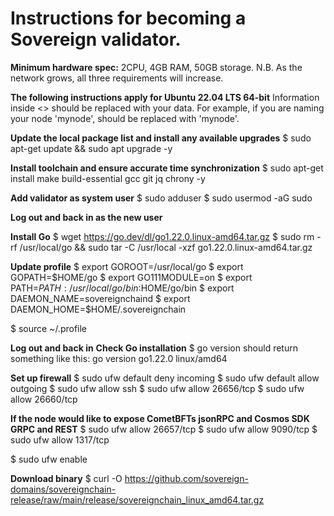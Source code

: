 # Instructions for becoming a Sovereign validator.

**Minimum hardware spec:**
2CPU, 4GB RAM, 50GB storage. N.B. As the network grows, all three requirements will increase.

**The following instructions apply for Ubuntu 22.04 LTS 64-bit**
Information inside <> should be replaced with your data. For example, if you are naming your node 'mynode', <moniker> should be replaced with 'mynode'.

**Update the local package list and install any available upgrades**
$ sudo apt-get update && sudo apt upgrade -y

**Install toolchain and ensure accurate time synchronization**
$ sudo apt-get install make build-essential gcc git jq chrony -y

**Add validator as system user**
$ sudo adduser <moniker>
$ sudo usermod -aG sudo <moniker>

**Log out and back in as the new user**

**Install Go**
$ wget https://go.dev/dl/go1.22.0.linux-amd64.tar.gz
$ sudo rm -rf /usr/local/go && sudo tar -C /usr/local -xzf go1.22.0.linux-amd64.tar.gz

**Update profile**
$ export GOROOT=/usr/local/go
$ export GOPATH=$HOME/go
$ export GO111MODULE=on
$ export PATH=$PATH:/usr/local/go/bin:$HOME/go/bin
$ export DAEMON_NAME=sovereignchaind
$ export DAEMON_HOME=$HOME/.sovereignchain

$ source ~/.profile 

**Log out and back in**
**Check Go installation**
$ go version
should return something like this: go version go1.22.0 linux/amd64

**Set up firewall**
$ sudo ufw default deny incoming
$ sudo ufw default allow outgoing
$ sudo ufw allow ssh
$ sudo ufw allow 26656/tcp
$ sudo ufw allow 26660/tcp

**If the node would like to expose CometBFTs jsonRPC and Cosmos SDK GRPC and REST**
$ sudo ufw allow 26657/tcp
$ sudo ufw allow 9090/tcp
$ sudo ufw allow 1317/tcp

$ sudo ufw enable

**Download binary**
$ curl -O https://github.com/sovereign-domains/sovereignchain-release/raw/main/release/sovereignchain_linux_amd64.tar.gz

